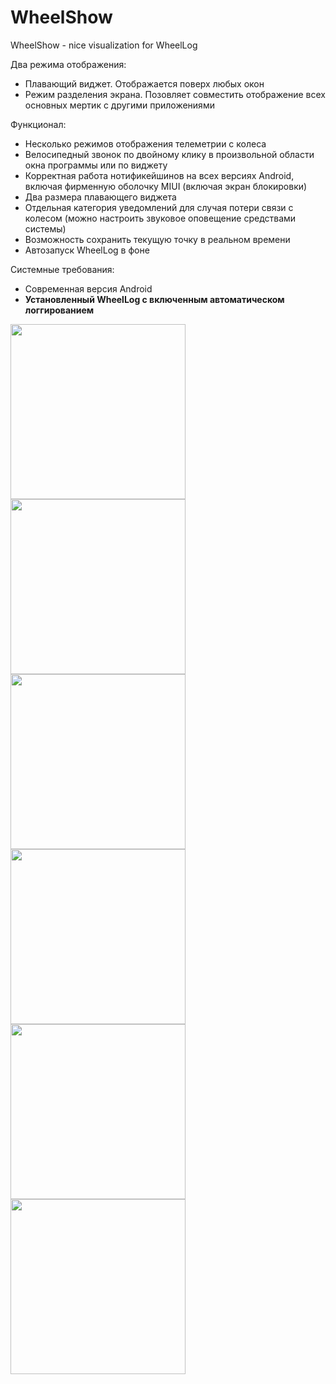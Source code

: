 # WheelShow
WheelShow - nice visualization for WheelLog

Два режима отображения:
* Плавающий виджет. Отображается поверх любых окон
* Режим разделения экрана. Позовляет совместить отображение всех основных мертик с другими приложениями

Функционал:
* Несколько режимов отображения телеметрии с колеса
* Велосипедный звонок по двойному клику в произвольной области окна программы или по виджету
* Корректная работа нотификейшинов на всех версиях Android, включая фирменную оболочку MIUI (включая экран блокировки)
* Два размера плавающего виджета
* Отдельная категория уведомлений для случая потери связи с колесом (можно настроить звуковое оповещение средствами системы)
* Возможность сохранить текущую точку в реальном времени
* Автозапуск WheelLog в фоне

Системные требования:
* Современная версия Android
* **Установленный WheelLog с включенным автоматическом логгированием**

<img src="https://github.com/66bit/WheelShow/blob/master/Screens/Screenshot_2019-10-30-15-08-30-934_ru.bit66.wheelshow.png?raw=true" width=280/> <img src="https://github.com/66bit/WheelShow/blob/master/Screens/Screenshot_2019-10-30-15-31-55-537_org.telegram.messenger.png?raw=true" width=280/> <img src="https://github.com/66bit/WheelShow/blob/master/Screens/Screenshot_2019-09-20-17-16-59-614_org.telegram.messenger.png?raw=true" width=280/>
<img src="https://github.com/66bit/WheelShow/blob/master/Screens/Screenshot_2019-09-20-17-24-07-662_com.ilyabogdanovich.geotracker.png?raw=true" width=280/> <img src="https://github.com/66bit/WheelShow/blob/master/Screens/Screenshot_2019-09-20-04-45-02-585_ru.dublgis.dgismobile.png?raw=true" width=280/> <img src="https://github.com/66bit/WheelShow/blob/master/Screens/Screenshot_2019-09-20-04-45-29-920_ru.dublgis.dgismobile.png?raw=true" width=280/>
